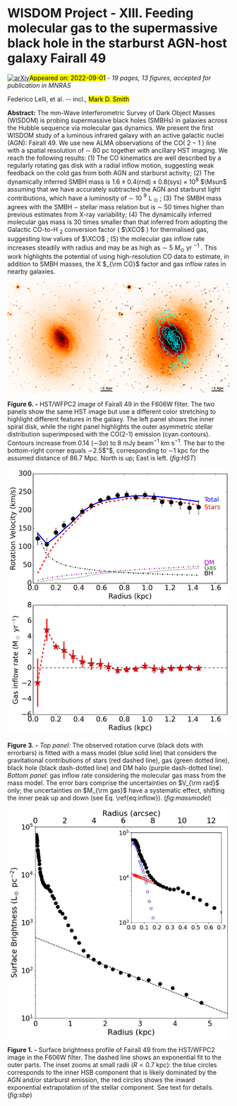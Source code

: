 <div class="macros" style="visibility:hidden;">
$\newcommand{\ensuremath}{}$
$\newcommand{\xspace}{}$
$\newcommand{\object}[1]{\texttt{#1}}$
$\newcommand{\farcs}{{.}''}$
$\newcommand{\farcm}{{.}'}$
$\newcommand{\arcsec}{''}$
$\newcommand{\arcmin}{'}$
$\newcommand{\ion}[2]{#1#2}$
$\newcommand{\textsc}[1]{\textrm{#1}}$
$\newcommand{\hl}[1]{\textrm{#1}}$
$\newcommand{\footnote}[1]{}$
$\newcommand{\kms}{\ensuremath{\mathrm{km} \mathrm{s}^{-1}}}$
$\newcommand{\MLsun}{\ensuremath{\mathrm{M}_{\odot}/\mathrm{L}_{\odot}}}$
$\newcommand{\Lsun}{\ensuremath{\mathrm{L}_{\odot}}}$
$\newcommand{\Msun}{\ensuremath{\mathrm{M}_{\odot}}}$
$\newcommand{\lumdens}{\ensuremath{\mathrm{L}_{\odot} \mathrm{pc}^{-2}}}$
$\newcommand{\surfdens}{\ensuremath{\mathrm{M}_{\odot} \mathrm{pc}^{-2}}}$
$\newcommand{\XCO}{\ensuremath{X_\mathrm{CO}}}$
$\newcommand{\hi }{{\rm H} {\small\rm I}}$
$\newcommand{\thebibliography}{\DeclareRobustCommand{\VAN}[3]{##3}\VANthebibliography}$</div>

<div class="macros" style="visibility:hidden;">
$\newcommand{\ensuremath}{}$
$\newcommand{\xspace}{}$
$\newcommand{\object}[1]{\texttt{#1}}$
$\newcommand{\farcs}{{.}''}$
$\newcommand{\farcm}{{.}'}$
$\newcommand{\arcsec}{''}$
$\newcommand{\arcmin}{'}$
$\newcommand{\ion}[2]{#1#2}$
$\newcommand{\textsc}[1]{\textrm{#1}}$
$\newcommand{\hl}[1]{\textrm{#1}}$
$\newcommand{\footnote}[1]{}$
$\newcommand{\kms}{\ensuremath{\mathrm{km} \mathrm{s}^{-1}}}$
$\newcommand{\MLsun}{\ensuremath{\mathrm{M}_{\odot}/\mathrm{L}_{\odot}}}$
$\newcommand{\Lsun}{\ensuremath{\mathrm{L}_{\odot}}}$
$\newcommand{\Msun}{\ensuremath{\mathrm{M}_{\odot}}}$
$\newcommand{\lumdens}{\ensuremath{\mathrm{L}_{\odot} \mathrm{pc}^{-2}}}$
$\newcommand{\surfdens}{\ensuremath{\mathrm{M}_{\odot} \mathrm{pc}^{-2}}}$
$\newcommand{\XCO}{\ensuremath{X_\mathrm{CO}}}$
$\newcommand{\hi }{{\rm H} {\small\rm I}}$
$\newcommand{\thebibliography}{\DeclareRobustCommand{\VAN}[3]{##3}\VANthebibliography}$</div>



<div id="title">

# WISDOM Project - XIII. Feeding molecular gas to the supermassive black hole in the starburst AGN-host galaxy Fairall 49

</div>
<div id="comments">

[![arXiv](https://img.shields.io/badge/arXiv-2209.00363-b31b1b.svg)](https://arxiv.org/abs/2209.00363)<mark>Appeared on: 2022-09-01</mark> - _19 pages, 13 figures, accepted for publication in MNRAS_

</div>
<div id="authors">

Federico Lelli, et al. -- incl., <mark><mark>Mark D. Smith</mark></mark>

</div>
<div id="abstract">

**Abstract:** The mm-Wave Interferometric Survey of Dark Object Masses (WISDOM) is probing supermassive black holes (SMBHs) in galaxies across the Hubble sequence via molecular gas dynamics. We present the first WISDOM study of a luminous infrared galaxy with an active galactic nuclei (AGN): Fairall 49. We use new ALMA observations of the CO( $2-1$ ) line with a spatial resolution of $\sim$ 80 pc together with ancillary HST imaging. We reach the following results: (1) The CO kinematics are well described by a regularly rotating gas disk with a radial inflow motion, suggesting weak feedback on the cold gas from both AGN and starburst activity; (2) The dynamically inferred SMBH mass is $1.6\pm0.4\mathrm{(rnd)}\pm0.8 \mathrm{(sys)}\times 10^{8}$ $\Msun$ assuming that we have accurately subtracted the AGN and starburst light contributions, which have a luminosity of $\sim$ 10 $^9$ L $_\odot$ ; (3) The SMBH mass agrees with the SMBH $-$ stellar mass relation but is $\sim$ 50 times higher than previous estimates from X-ray variability; (4) The dynamically inferred molecular gas mass is 30 times smaller than that inferred from adopting the Galactic CO-to-H $_2$ conversion factor ( $\XCO$ ) for thermalised gas, suggesting low values of $\XCO$ ; (5) the molecular gas inflow rate increases steadily with radius and may be as high as $\sim$ 5 $M_\odot$ yr $^{-1}$ . This work highlights the potential of using high-resolution CO data to estimate, in addition to SMBH masses, the X $_{\rm CO}$ factor and gas inflow rates in nearby galaxies.

</div>

<div id="div_fig1">

<img src="tmp_2209.00363/./FRL49_HST_Inn.png" alt="Fig6.1" width="50%"/><img src="tmp_2209.00363/./FRL49_HST_Out.png" alt="Fig6.2" width="50%"/>

**Figure 6. -** HST/WFPC2 image of Fairall 49 in the F606W filter. The two panels show the same HST image but use a different color stretching to highlight different features in the galaxy. The left panel shows the inner spiral disk, while the right panel highlights the outer asymmetric stellar distribution superimposed with the CO(2-1) emission (cyan contours). Contours increase from 0.14 ($\sim$3$\sigma$) to 8 mJy beam$^{-1}$ km s$^{-1}$. The bar to the bottom-right corner equals $\sim$2.5$"$, corresponding to $\sim$1 kpc for the assumed distance of 86.7 Mpc. North is up; East is left. (*fig:HST*)

</div>
<div id="div_fig2">

<img src="tmp_2209.00363/./FRL49_MCMC_sub2.jpg" alt="Fig3" width="100%"/>

**Figure 3. -** _Top panel:_ The observed rotation curve (black dots with errorbars) is fitted with a mass model (blue solid line) that considers the gravitational contributions of stars (red dashed line), gas (green dotted line), black hole (black dash-dotted line) and DM halo (purple dash-dotted line). _Bottom panel:_ gas inflow rate considering the molecular gas mass from the mass model. The error bars comprise the uncertainties on $V_{\rm rad}$ only; the uncertainties on $M_{\rm gas}$ have a systematic effect, shifting the inner peak up and down (see Eq. \ref{eq:inflow}). (*fig:massmodel*)

</div>
<div id="div_fig3">

<img src="tmp_2209.00363/./FRL49_HSTprof.jpg" alt="Fig1" width="100%"/>

**Figure 1. -** Surface brightness profile of Fairall 49 from the HST/WFPC2 image in the F606W filter. The dashed line shows an exponential fit to the outer parts. The inset zooms at small radii ($R<0.7$ kpc): the blue circles corresponds to the inner HSB component that is likely dominated by the AGN and/or starburst emission, the red circles shows the inward exponential extrapolation of the stellar component. See text for details. (*fig:sbp*)

</div>